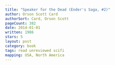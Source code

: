 ```yaml
---
title: "Speaker for the Dead (Ender's Saga, #2)"
author: Orson Scott Card
authorSort: Card, Orson Scott
pageCount: 382
date: 2014-01-01
written: 1986
stars: 5
layout: post
category: book
tags: read unreviewed scifi
mapping: USA, North America
---
```

